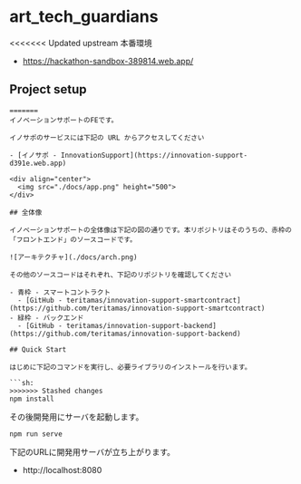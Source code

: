 # art_tech_guardians

<<<<<<< Updated upstream
本番環境

- https://hackathon-sandbox-389814.web.app/

## Project setup
```
=======
イノベーションサポートのFEです。

イノサポのサービスには下記の URL からアクセスしてください

- [イノサポ - InnovationSupport](https://innovation-support-d391e.web.app)

<div align="center">
  <img src="./docs/app.png" height="500">
</div>

## 全体像

イノベーションサポートの全体像は下記の図の通りです。本リポジトリはそのうちの、赤枠の「フロントエンド」のソースコードです。

![アーキテクチャ](./docs/arch.png)

その他のソースコードはそれぞれ、下記のリポジトリを確認してください

- 青枠 - スマートコントラクト
  - [GitHub - teritamas/innovation-support-smartcontract](https://github.com/teritamas/innovation-support-smartcontract)
- 緑枠 - バックエンド
  - [GitHub - teritamas/innovation-support-backend](https://github.com/teritamas/innovation-support-backend)

## Quick Start

はじめに下記のコマンドを実行し、必要ライブラリのインストールを行います。

```sh:
>>>>>>> Stashed changes
npm install
```

その後開発用にサーバを起動します。

```
npm run serve
```

下記のURLに開発用サーバが立ち上がります。

- http://localhost:8080
